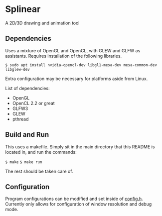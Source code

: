 # Splinear
A 2D/3D drawing and animation tool


## Dependencies
Uses a mixture of OpenGL and OpenCL, with GLEW and GLFW as assistants. Requires installation of the following libraries.

`$ sudo apt install nvidia-opencl-dev libgl1-mesa-dev mesa-common-dev libglew-dev`

Extra configuration may be necessary for platforms aside from Linux.

List of dependencies:
- OpenGL
- OpenCL 2.2 or great
- GLFW3
- GLEW
- pthread

## Build and Run
This uses a makefile. Simply sit in the main directory that this README is located in, and run the commands:

`$ make`
`$ make run`

The rest should be taken care of.

## Configuration
Program configurations can be modified and set inside of [config.h](/src/config.h). Currently only allows for configuration of window resolution and debug mode.